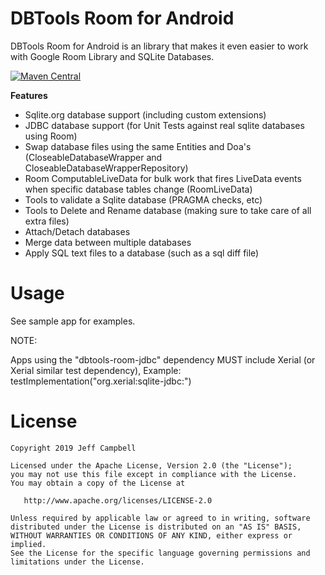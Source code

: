DBTools Room for Android
========================

DBTools Room for Android is an library that makes it even easier to work with Google Room Library and SQLite Databases.

[![Maven Central](https://maven-badges.herokuapp.com/maven-central/org.dbtools/dbtools-room/badge.svg)](https://maven-badges.herokuapp.com/maven-central/org.dbtools/dbtools-room)

**Features**

* Sqlite.org database support (including custom extensions)
* JDBC database support (for Unit Tests against real sqlite databases using Room)
* Swap database files using the same Entities and Doa's (CloseableDatabaseWrapper and CloseableDatabaseWrapperRepository)
* Room ComputableLiveData for bulk work that fires LiveData events when specific database tables change (RoomLiveData)
* Tools to validate a Sqlite database (PRAGMA checks, etc)
* Tools to Delete and Rename database (making sure to take care of all extra files)
* Attach/Detach databases
* Merge data between multiple databases
* Apply SQL text files to a database (such as a sql diff file)

Usage
=====
See sample app for examples.

NOTE:

Apps using the "dbtools-room-jdbc" dependency MUST include Xerial (or Xerial similar test dependency), Example: testImplementation("org.xerial:sqlite-jdbc:<latest version of xerial>")

License
=======

    Copyright 2019 Jeff Campbell

    Licensed under the Apache License, Version 2.0 (the "License");
    you may not use this file except in compliance with the License.
    You may obtain a copy of the License at

       http://www.apache.org/licenses/LICENSE-2.0

    Unless required by applicable law or agreed to in writing, software
    distributed under the License is distributed on an "AS IS" BASIS,
    WITHOUT WARRANTIES OR CONDITIONS OF ANY KIND, either express or implied.
    See the License for the specific language governing permissions and
    limitations under the License.
